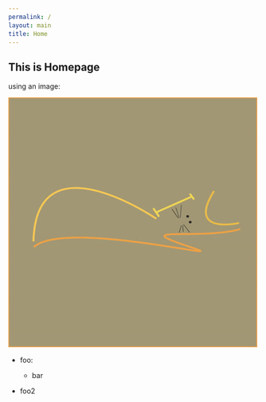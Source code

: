 ```yaml
---
permalink: /
layout: main
title: Home
---
```


## This is Homepage

using an image:

![nics-logo](nics-logo500.jpg)

- foo:

    - bar
- foo2